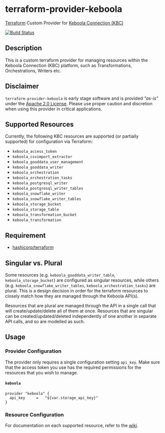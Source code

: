 # terraform-provider-keboola

[Terraform](https://www.terraform.io) Custom Provider for [Keboola Connection (KBC)](https://www.keboola.com)

[![Build Status](https://travis-ci.org/plmwong/terraform-provider-keboola.svg?branch=master)](https://travis-ci.org/plmwong/terraform-provider-keboola)

## Description

This is a custom terraform provider for managing resources within the Keboola Connection (KBC) platform, such as Transformations, Orchestrations, Writers etc.

## Disclaimer
`terraform-provider-keboola` is early stage software and is provided *"as-is"* under the [Apache 2.0 License](https://www.apache.org/licenses/LICENSE-2.0). Please use proper caution and discretion when using this provider in critical applications.

## Supported Resources

Currently, the following KBC resources are supported (or partially supported) for configuration via Terraform:

* `keboola_access_token`
* `keboola_csvimport_extractor`
* `keboola_gooddata_user_management`
* `keboola_gooddata_writer`
* `keboola_orchestration`
* `keboola_orchestration_tasks`
* `keboola_postgresql_writer`
* `keboola_postgresql_writer_tables`
* `keboola_snowflake_writer`
* `keboola_snowflake_writer_tables`
* `keboola_storage_bucket`
* `keboola_storage_table`
* `keboola_transformation_bucket`
* `keboola_transformation`

## Requirement

* [hashicorp/terraform](https://github.com/hashicorp/terraform)


## Singular vs. Plural

Some resources (e.g. `keboola_gooddata_writer_table`, `keboola_storage_bucket`) are configured as singular resources, while others (e.g. `keboola_snowflake_writer_tables`, `keboola_orchestration_tasks`) are plural. This is a design decision in order for
the terraform resources to closely match how they are managed through the Keboola API(s).

Resources that are plural are managed through the API in a single call that will create/update/delete all of them at once.
Resources that are singular can be created/updated/deleted independently of one another in separate API calls, and so are modelled as such.

## Usage

### Provider Configuration

The provider only requires a single configuration setting `api_key`. Make sure that the access token you use has the required permissions
for the resources that you wish to manage.

#### `keboola`

```
provider "keboola" {
  api_key     =   "${var.storage_api_key}"
}
```

### Resource Configuration

For documentation on each supported resource, refer to the [wiki](https://github.com/plmwong/terraform-provider-keboola/wiki).
